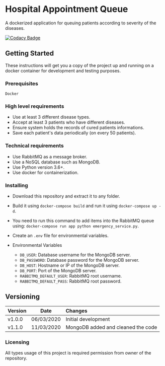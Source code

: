# Hospital Appointment Queue
A dockerized application for queuing patients according to severity of the diseases.

[![Codacy Badge](https://api.codacy.com/project/badge/Grade/f6ba5cd4523742a3bd4a502774ccbe54)](https://www.codacy.com/manual/metin_akin_bursa/hospital-appointment?utm_source=github.com&amp;utm_medium=referral&amp;utm_content=akinmetin/hospital-appointment&amp;utm_campaign=Badge_Grade)

## Getting Started

These instructions will get you a copy of the project up and running on a docker container for development and testing purposes.

### Prerequisites

``Docker``

### High level requirements

*   Use at least 3 different disease types.
*   Accept at least 3 patients who have different diseases.
*   Ensure system holds the records of cured patients informations.
*   Save each patient's data periodically (on every 50 patients).

### Technical requirements

*   Use RabbitMQ as a message broker.
*   Use a NoSQL database such as MongoDB.
*   Use Python version 3.6+.
*   Use docker for containerization.

### Installing

*   Download this repository and extract it to any folder.

*   Build it using ``docker-compose build`` and run it using ``docker-compose up -d``.

*   You need to run this command to add items into the RabbitMQ queue using: ``docker-compose run app python emergency_service.py``.

*   Create an ``.env`` file for environmental variables.

*   Environmental Variables
    *   ``DB_USER``: Database username for the MongoDB server.
    *   ``DB_PASSWORD``: Database password for the MongoDB server.
    *   ``DB_HOST``: Hostname or IP of the MongoDB server.
    *   ``DB_PORT``: Port of the MongoDB server.
    *   ``RABBITMQ_DEFAULT_USER``: RabbitMQ root username.
    *   ``RABBITMQ_DEFAULT_PASS``: RabbitMQ root password.

## Versioning

| Version       | Date            | Changes                                       |
| ------------- |:---------------:|:--------------------------------------------- |
| v1.0.0        | 06/03/2020      | Initial development                           |
| v1.1.0        | 11/03/2020      | MongoDB added and cleaned the code            |

### Licensing

All types usage of this project is required permission from owner of the repository.